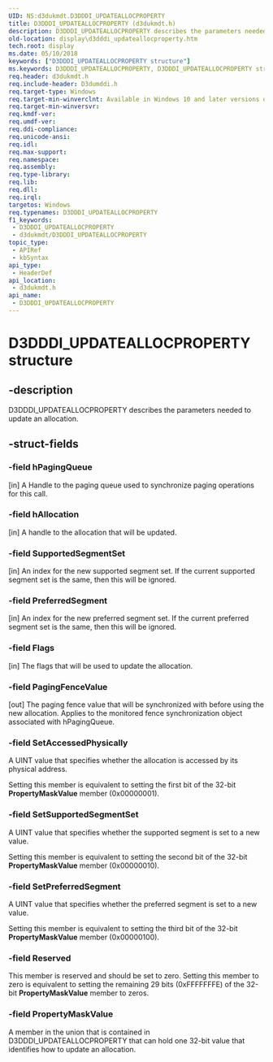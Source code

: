 ```yaml
---
UID: NS:d3dukmdt.D3DDDI_UPDATEALLOCPROPERTY
title: D3DDDI_UPDATEALLOCPROPERTY (d3dukmdt.h)
description: D3DDDI_UPDATEALLOCPROPERTY describes the parameters needed to update an allocation.
old-location: display\d3dddi_updateallocproperty.htm
tech.root: display
ms.date: 05/10/2018
keywords: ["D3DDDI_UPDATEALLOCPROPERTY structure"]
ms.keywords: D3DDDI_UPDATEALLOCPROPERTY, D3DDDI_UPDATEALLOCPROPERTY structure [Display Devices], d3dukmdt/D3DDDI_UPDATEALLOCPROPERTY, display.d3dddi_updateallocproperty
req.header: d3dukmdt.h
req.include-header: D3dumddi.h
req.target-type: Windows
req.target-min-winverclnt: Available in Windows 10 and later versions of the Windows operating systems.
req.target-min-winversvr: 
req.kmdf-ver: 
req.umdf-ver: 
req.ddi-compliance: 
req.unicode-ansi: 
req.idl: 
req.max-support: 
req.namespace: 
req.assembly: 
req.type-library: 
req.lib: 
req.dll: 
req.irql: 
targetos: Windows
req.typenames: D3DDDI_UPDATEALLOCPROPERTY
f1_keywords:
 - D3DDDI_UPDATEALLOCPROPERTY
 - d3dukmdt/D3DDDI_UPDATEALLOCPROPERTY
topic_type:
 - APIRef
 - kbSyntax
api_type:
 - HeaderDef
api_location:
 - d3dukmdt.h
api_name:
 - D3DDDI_UPDATEALLOCPROPERTY
---
```


# D3DDDI_UPDATEALLOCPROPERTY structure


## -description

D3DDDI_UPDATEALLOCPROPERTY describes the parameters needed to update an allocation.

## -struct-fields

### -field hPagingQueue

[in] A Handle to the paging queue used to synchronize paging operations for this call.

### -field hAllocation

[in] A handle to the allocation that will be updated.

### -field SupportedSegmentSet

[in] An index for the new supported segment set. If the current supported segment set is the same, then this will be ignored.

### -field PreferredSegment

[in] An index for the new preferred segment set. If the current preferred segment set is the same, then this will be ignored.

### -field Flags

[in] The flags that will be used to update the allocation.

### -field PagingFenceValue

[out] The paging fence value that will be synchronized with before using the new allocation. Applies to the monitored fence synchronization object associated with hPagingQueue.

### -field SetAccessedPhysically

A UINT value that specifies whether the allocation is accessed by its physical address.

Setting this member is equivalent to setting the first bit of the 32-bit <b>PropertyMaskValue</b> member (0x00000001).

### -field SetSupportedSegmentSet

A UINT value that specifies whether the supported segment is set to a new value.

Setting this member is equivalent to setting the second bit of the 32-bit <b>PropertyMaskValue</b> member (0x00000010).

### -field SetPreferredSegment

A UINT value that specifies whether the preferred segment is set to a new value.

Setting this member is equivalent to setting the third bit of the 32-bit <b>PropertyMaskValue</b> member (0x00000100).

### -field Reserved

This member is reserved and should be set to zero. Setting this member to zero is equivalent to setting the remaining 29 bits (0xFFFFFFFE) of the 32-bit <b>PropertyMaskValue</b> member to zeros.

### -field PropertyMaskValue

A member in the union that is contained in D3DDDI_UPDATEALLOCPROPERTY that can hold one 32-bit value that identifies how to update an allocation.

